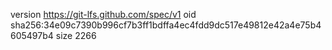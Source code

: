 version https://git-lfs.github.com/spec/v1
oid sha256:34e09c7390b996cf7b3ff1bdffa4ec4fdd9dc517e49812e42a4e75b4605497b4
size 2266
